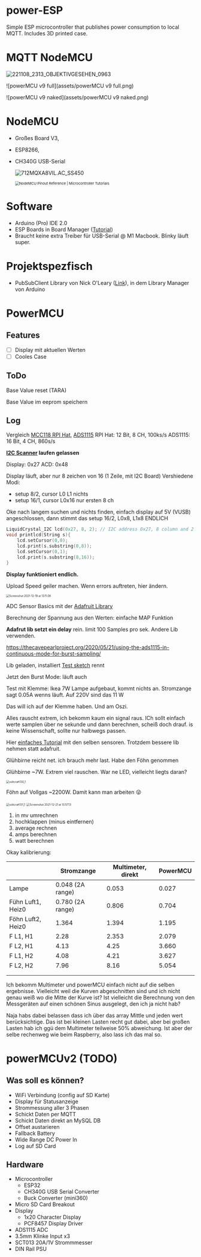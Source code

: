 # power-ESP
Simple ESP microcontroller that publishes power consumption to local MQTT. Includes 3D printed case. 

# MQTT NodeMCU

![221108_2313_OBJEKTIVGESEHEN_0963](assets/221108_2313_OBJEKTIVGESEHEN_0963.jpg)



![powerMCU v9 full](assets/powerMCU v9 full.png)

![powerMCU v9 naked](assets/powerMCU v9 naked.png)







# NodeMCU

- Großes Board V3, 

- ESP8266, 

- CH340G USB-Serial

  ![712MQXA8VIL._AC_SS450_](assets/712MQXA8VIL._AC_SS450_.jpg)

  <img src="https://i1.wp.com/www.teachmemicro.com/wp-content/uploads/2018/04/NodeMCUv3.0-pinout.jpg?ssl=1" alt="NodeMCU Pinout Reference | Microcontroller Tutorials" style="zoom: 67%;" />

# Software

- Arduino (Pro) IDE 2.0
- ESP Boards in Board Manager ([Tutorial](https://randomnerdtutorials.com/installing-esp8266-nodemcu-arduino-ide-2-0/))
- Braucht keine extra Treiber für USB-Serial @ M1 Macbook. Blinky läuft super.



# Projektspezfisch

- PubSubClient Library von Nick O'Leary ([Link](https://pubsubclient.knolleary.net)), in dem Library Manager von Arduino

# PowerMCU

## Features

- [ ] Display mit aktuellen Werten
- [ ] Cooles Case

## ToDo

Base Value reset (TARA)

Base Value im eeprom speichern



## Log

Vergleich [MCC118 RPI Hat](https://www.mccdaq.com/DAQ-HAT/MCC-118.aspx), [ADS1115](https://learn.adafruit.com/adafruit-4-channel-adc-breakouts/overview)
RPI Hat: 12 Bit, 8 CH, 100ks/s
ADS1115: 16 Bit, 4 CH, 860s/s

**[I2C Scanner](https://playground.arduino.cc/Main/sourceblock_1/index.txt?action=sourceblock&num=1) laufen gelassen**

Display: 0x27
ACD: 0x48

Display läuft, aber nur 8 zeichen von 16 (1 Zeile, mit I2C Board)
Vershiedene Modi:

- setup 8/2, cursor L0 L1
  nichts
- setup 16/1, cursor L0x16
  nur ersten 8 ch

Oke nach langem suchen und nichts finden, einfach display auf 5V (VUSB) angeschlossen, dann stimmt das
setup 16/2, L0x8, L1x8
ENDLICH

```c
LiquidCrystal_I2C lcd(0x27, 8, 2); // I2C address 0x27, 8 column and 2 rows
void printlcd(String s){
    lcd.setCursor(0,0);
    lcd.print(s.substring(0,8));
    lcd.setCursor(0,1);
    lcd.print(s.substring(8,16));
}
```

**Display funktioniert endlich.**

Upload Speed geiler machen. Wenn errors auftreten, hier ändern.

<img src="assets/Screenshot 2021-12-19 at 13.11.08.png" alt="Screenshot 2021-12-19 at 13.11.08" style="zoom:50%;" />

ADC Sensor Basics mit der [Adafruit Library](https://learn.adafruit.com/adafruit-4-channel-adc-breakouts/arduino-code)

Berechnung der Spannung aus den Werten: einfache MAP Funktion

**Adafrut lib setzt ein delay** rein. limit 100 Samples pro sek. Andere Lib verwenden.

https://thecavepearlproject.org/2020/05/21/using-the-ads1115-in-continuous-mode-for-burst-sampling/

Lib geladen, installiert [Test sketch](https://github.com/terryjmyers/ADS1115-Lite/blob/master/examples/ADS1115_lite/ADS1115_lite.ino) rennt

Jetzt den Burst Mode: läuft auch

Test mit Klemme: Ikea 7W Lampe aufgebaut, kommt nichts an.
Stromzange sagt 0.05A wenns läuft. Auf 220V sind das 11 W

Das will ich auf der Klemme haben. Und am Oszi.

Alles rauscht extrem, ich bekomm kaum ein signal raus. ICh sollt einfach werte samplen über ne sekunde und dann berechnen, scheiß doch drauf. is keine Wissenschaft, sollte nur halbwegs passen.

Hier [einfaches Tutorial](https://www.poweruc.pl/blogs/news/non-invasive-sensor-yhdc-sct013-000-ct-used-with-arduino-sct-013) mit den selben sensoren. Trotzdem bessere lib nehmen statt adafruit.

Glühbirne reicht net. ich brauch mehr last. Habe den Föhn genommen

Glühbirne ~7W. Extrem viel rauschen. War ne LED, vielleicht liegts daran?

<img src="assets/voltcraft130_1.bmp" alt="voltcraft130_1" style="zoom:50%;" />

Föhn auf Vollgas ~2200W. Damit kann man arbeiten 😜 

<img src="assets/voltcraft131_1.bmp" alt="voltcraft131_1" style="zoom:50%;" />

<img src="assets/Screenshot 2021-12-21 at 13.57.13.png" alt="Screenshot 2021-12-21 at 13.57.13" style="zoom:50%;" />

1. in mv umrechnen
2. hochklappen (minus eintfernen)
3. average rechnen
4. amps berechnen
5. watt berechnen



Okay kalibrierung:

|                   | Stromzange       | Multimeter, direkt | PowerMCU |
| ----------------- | ---------------- | ------------------ | -------- |
| Lampe             | 0.048 (2A range) | 0.053              | 0.027    |
| Fühn Luft1, Heiz0 | 0.780 (2A range) | 0.806              | 0.704    |
| Föhn Luft2, Heiz0 | 1.364            | 1.394              | 1.195    |
| F L1, H1          | 2.28             | 2.353              | 2.079    |
| F L2, H1          | 4.13             | 4.25               | 3.660    |
| F L1, H2          | 4.08             | 4.21               | 3.627    |
| F L2, H2          | 7.96             | 8.16               | 5.054    |
|                   |                  |                    |          |
|                   |                  |                    |          |

Ich bekomm Multimeter und powerMCU einfach nicht auf die selben ergebnisse. Vielleicht weil die Kurven abgeschnitten sind und ich nicht genau weiß wo die Mitte der Kurve ist? Ist vielleicht die Berechnung von den Messgeräten auf einen schönen Sinus ausgelegt, den ich ja nicht hab?

Naja habs dabei belassen dass ich über das array Mittle und jeden wert berücksichtige. Das ist bei kleinen Lasten recht gut dabei, aber bei großen Lasten hab ich ggü dem Multimeter teilweise 50% abweichung. Ist aber der selbe rechenweg wie beim Raspberry, also lass ich das mal so.



# powerMCUv2 (TODO)

## Was soll es können?

- WiFi Verbindung (config auf SD Karte)
- Display für Statusanzeige
- Strommessung aller 3 Phasen
- Schickt Daten per MQTT
- Schickt Daten direkt an MySQL DB
- Offset austarieren
- Fallback Battery
- Wide Range DC Power In
- Log auf SD Card

## Hardware

- Microcontroller
  - ESP32
  - CH340G USB Serial Converter
  - Buck Converter (mini360)
- Micro SD Card Breakout
- Display
  - 1x20 Character Display
  - PCF8457 Display Driver
- ADS1115 ADC
- 3.5mm Klinke Input x3
- SCT013 20A/1V Strommmesser
- DIN Rail PSU
